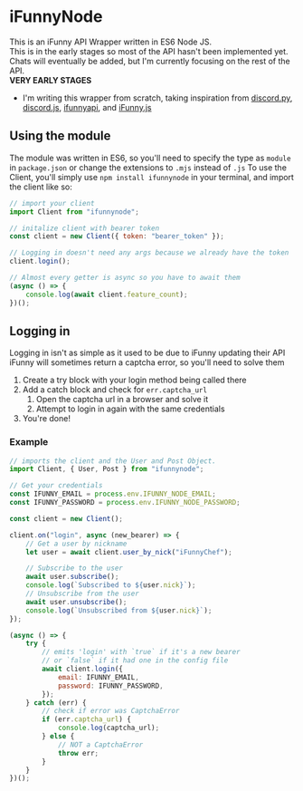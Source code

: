 # iFunnyNode

This is an iFunny API Wrapper written in ES6 Node JS.\
This is in the early stages so most of the API hasn't been implemented yet.\
Chats will eventually be added, but I'm currently focusing on the rest of the API.\
**VERY EARLY STAGES**

-   I'm writing this wrapper from scratch, taking inspiration from
    [discord.py](https://github.com/Rapptz/discord.py),
    [discord.js](https://github.com/discordjs/discord.js),
    [ifunnyapi](https://github.com/EamonTracey/ifunnyapi),
    and [iFunny.js](https://github.com/gastrodon/iFunny.js)

## Using the module

The module was written in ES6, so you'll need to specify the type as `module` in `package.json` or change the extensions to `.mjs` instead of `.js`
To use the Client, you'll simply use `npm install ifunnynode` in your terminal, and import the client like so:

```js
// import your client
import Client from "ifunnynode";

// initalize client with bearer token
const client = new Client({ token: "bearer_token" });

// Logging in doesn't need any args because we already have the token
client.login();

// Almost every getter is async so you have to await them
(async () => {
	console.log(await client.feature_count);
})();
```

## Logging in

Logging in isn't as simple as it used to be due to iFunny updating their API\
iFunny will sometimes return a captcha error, so you'll need to solve them

1. Create a try block with your login method being called there
2. Add a catch block and check for `err.captcha_url`
    1. Open the captcha url in a browser and solve it
    2. Attempt to login in again with the same credentials
3. You're done!

### Example

```js
// imports the client and the User and Post Object.
import Client, { User, Post } from "ifunnynode";

// Get your credentials
const IFUNNY_EMAIL = process.env.IFUNNY_NODE_EMAIL;
const IFUNNY_PASSWORD = process.env.IFUNNY_NODE_PASSWORD;

const client = new Client();

client.on("login", async (new_bearer) => {
	// Get a user by nickname
	let user = await client.user_by_nick("iFunnyChef");

	// Subscribe to the user
	await user.subscribe();
	console.log(`Subscribed to ${user.nick}`);
	// Unsubscribe from the user
	await user.unsubscribe();
	console.log(`Unsubscribed from ${user.nick}`);
});

(async () => {
	try {
		// emits 'login' with `true` if it's a new bearer
		// or `false` if it had one in the config file
		await client.login({
			email: IFUNNY_EMAIL,
			password: IFUNNY_PASSWORD,
		});
	} catch (err) {
		// check if error was CaptchaError
		if (err.captcha_url) {
			console.log(captcha_url);
		} else {
			// NOT a CaptchaError
			throw err;
		}
	}
})();
```
